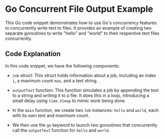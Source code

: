 # Go Concurrent File Output Example

This Go code snippet demonstrates how to use Go's concurrency features to concurrently write text to files. It provides an example of creating two separate goroutines to write "hello" and "world" to their respective text files concurrently.

## Code Explanation

In this code snippet, we have the following components:

- `Job` struct: This struct holds information about a job, including an index `i`, a maximum count `max`, and a text string.

- `outputText` function: This function simulates a job by appending the text to a string and writing it to a file. It does this in a loop, introducing a small delay using `time.Sleep` to mimic work being done.

- In the `main` function, we create two `Job` instances: `hello` and `world`, each with its own text and maximum count.

- We then use the `go` keyword to launch two goroutines that concurrently call the `outputText` function for `hello` and `world`.
